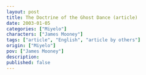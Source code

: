 ```yaml
---
layout: post
title: The Doctrine of the Ghost Dance (article)
date: 2003-01-05
categories: ["Miyelo"]
characters: ["James Mooney"]
tags: ["article", "English", "article by others"]
origin: ["Miyelo"]
pov: ["James Mooney"]
description: 
published: false
---
```

